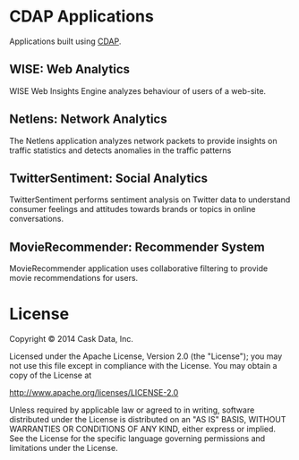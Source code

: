 CDAP Applications
=================

Applications built using [CDAP](http://cdap.io).

WISE: Web Analytics
--------------------------

WISE Web Insights Engine analyzes behaviour of users of a web-site.

Netlens: Network Analytics
--------------------------

The Netlens application analyzes network packets to provide insights on traffic statistics and detects anomalies in the traffic patterns

TwitterSentiment: Social Analytics
----------------------------------

TwitterSentiment performs sentiment analysis on Twitter data to understand consumer feelings and attitudes towards brands or topics in online conversations.

MovieRecommender: Recommender System
------------------------------------

MovieRecommender application uses collaborative filtering to provide movie recommendations for users.

License
=======

Copyright © 2014 Cask Data, Inc.

Licensed under the Apache License, Version 2.0 (the "License"); you may not use this file except in compliance with the License. You may obtain a copy of the License at

  http://www.apache.org/licenses/LICENSE-2.0

Unless required by applicable law or agreed to in writing, software distributed under the License is distributed on an "AS IS" BASIS, WITHOUT WARRANTIES OR CONDITIONS OF ANY KIND, either express or implied. See the License for the specific language governing permissions and limitations under the License.
